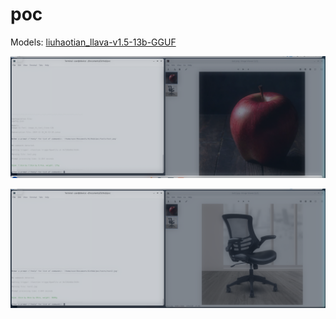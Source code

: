 # poc

Models: [liuhaotian_llava-v1.5-13b-GGUF](https://huggingface.co/PsiPi/liuhaotian_llava-v1.5-13b-GGUF)

![Screenshot 1](/!gallery/apple.png?raw=true "Screenshot #1")

![Screenshot 2](/!gallery/chair.png?raw=true "Screenshot #2")
